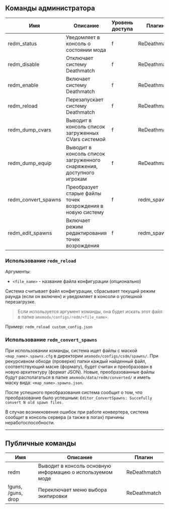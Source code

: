 ## Команды администратора
| Имя | Описание | Уровень доступа | Плагин |
| ------------ | --------------- | ------ | -------- |
| redm_status          | Уведомляет в консоль о состоянии мода                                 | f   | ReDeathmatch |
| redm_disable         | Отключает систему Deathmatch                                             | f   | ReDeathmatch |
| redm_enable          | Включает систему Deathmatch                                              | f   | ReDeathmatch |
| redm_reload          | Перезапускает систему Deathmatch                                         | f   | ReDeathmatch |
| redm_dump_cvars      | Выводит в консоль список загруженных CVars системой                               | f   | ReDeathmatch |
| redm_dump_equip      | Выводит в консоль список загруженного снаряжения, доступного игрокам              | f   | ReDeathmatch |
| redm_convert_spawns  | Преобразует старые файлы точек возрождения в новую систему                | f   | redm_spawns |
| redm_edit_spawns     | Включает режим редактирования точек возрождения                           | f   | redm_spawns |

### Использование `redm_reload`
Аргументы:

 - `<file_name>` - название файла конфигурации (опционально)

Система считывает файл конфигурации, сбрасывает текущий режим раунда (если он включен) и уведомляет в консоли о успешной перезагрузке.
> Если используется аргумент команды, она будет искать этот файл в папке `amxmodx/configs/redm/<file_name>`.

Пример: `redm_reload custom_config.json`

### Использование `redm_convert_spawns`
При использовании команды, система ищет файлы с маской `<map_name>.spawns.cfg` в директории `amxmodx/configs/csdm/spawns/`.
При рекурсивном обходе (проверке) папки каждый найденный файл, соответствующий маске (формату), будет считан и преобразован в новую архитектуру (формат JSON).
Новые, преобразованные файлы будут располагаться в папке `amxmodx/data/redm/converted/` и иметь маску вида: `<map_name>.spawns.json`.

После успешного преобразования система сообщит о том, что преобразование было успешным:
`Editor_ConvertSpawns: Succefully convert N old spawn files.`

В случае возникновения ошибок при работе конвертера, система сообщит в консоль сервера (а также в логах) причины неработоспособности.

---

## Публичные команды
| Имя | Описание | Плагин |
| ------------ | -------- | ------ |
| redm               | Выводит в консоль основную информацию о используемом моде | ReDeathmatch |
| !guns, /guns, drop | Переключает меню выбора экипировки             | ReDeathmatch |